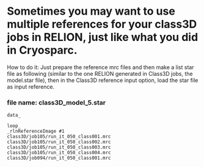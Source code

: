 # Sometimes you may want to use multiple references for your class3D jobs in RELION, just like what you did in Cryosparc. 
How to do it: Just prepare the reference mrc files and then make a list star file as following (similar to the one RELION generated in Class3D jobs, the model.star file), then in the Class3D reference input option, load the star file as input reference. 

### file name: class3D_model_5.star
```
data_

loop_
_rlnReferenceImage #1
class3D/job105/run_it_050_class001.mrc
class3D/job105/run_it_050_class002.mrc
class3D/job105/run_it_050_class003.mrc
class3D/job105/run_it_050_class004.mrc
class3D/job094/run_it_050_class001.mrc
```
